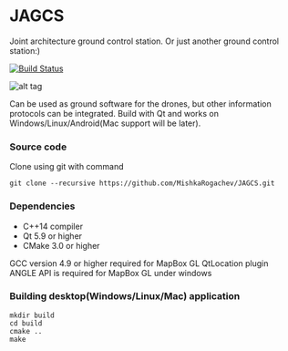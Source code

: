 # JAGCS
Joint architecture ground control station. Or just another ground control station:)

[![Build Status](https://travis-ci.org/MishkaRogachev/JAGCS.svg?branch=master)](https://travis-ci.org/MishkaRogachev/JAGCS)

![alt tag](https://raw.githubusercontent.com/MishkaRogachev/JAGCS/master/ui.png)

Can be used as ground software for the drones, but other information protocols can be integrated.
Build with Qt and works on Windows/Linux/Android(Mac support will be later).

### Source code
Clone using git with command
```
git clone --recursive https://github.com/MishkaRogachev/JAGCS.git
```

### Dependencies
 
  * C++14 compiler
  * Qt 5.9 or higher
  * CMake 3.0 or higher

  GCC version 4.9 or higher required for MapBox GL QtLocation plugin
  ANGLE API is required for MapBox GL under windows

### Building desktop(Windows/Linux/Mac) application
```
mkdir build
cd build
cmake ..
make
```

